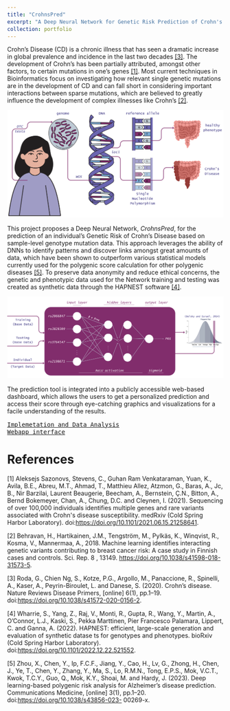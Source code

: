 ```yaml
---
title: "CrohnsPred"
excerpt: "A Deep Neural Network for Genetic Risk Prediction of Crohn's Disease.<br/><img src='/images/CP_cover_image.png'>"
collection: portfolio
---
```


Crohn’s Disease (CD) is a chronic illness that has seen a dramatic increase in global prevalence and incidence in the last two decades [[3]](#3). 
The development of Crohn’s has been partially attributed, amongst other factors, to certain mutations in one’s genes [[1]](#1). 
Most current techniques in Bioinformatics focus on investigating how relevant single genetic mutations are in the development of CD and can fall short in considering important interactions between sparse mutations, which are believed to greatly influence the development of complex illnesses like Crohn’s [[2]](#2).

![alt text](/images/DTC_to_CD.png)

This project proposes a Deep Neural Network, *CrohnsPred*, for the prediction of an individual’s Genetic Risk of Crohn’s Disease based on sample-level genotype mutation data. This approach leverages the ability of DNNs to identify patterns and discover links amongst great amounts of data, which have been shown to outperform various statistical models currently used for the polygenic score calculation for other polygenic diseases [[5]](#5). To preserve data anonymity and reduce ethical concerns, the genetic and phenotypic data used for the Network training and testing was created as synthetic data through the HAPNEST software [[4]](#4).

![alt text](/images/DNN.png)

The prediction tool is integrated into a publicly accessible web-based dashboard, which allows the users to get a personalized prediction
and access their score through eye-catching graphics and visualizations for a facile understanding of the results. 

[<kbd>Implemetation and Data Analysis</kbd>](https://github.com/belfioreasia/CrohnsPred) \
[<kbd>Webapp interface</kbd>](https://github.com/belfioreasia/WebApp)


References
====

<a id="1">[1]</a> Aleksejs Sazonovs, Stevens, C., Guhan Ram Venkataraman, Yuan, K., Avila, B.E., Abreu, M.T., Ahmad, T., Matthieu Allez, Atzmon, G., Baras, A., Jc, B., Nir Barzilai, Laurent Beaugerie, Beecham, A., Bernstein, Ç.N., Bitton, A., Bernd Bokemeyer, Chan, A., Chung, D.C. and Cleynen, I. (2021). Sequencing of over 100,000 individuals identifies multiple genes and rare variants associated with Crohn's disease susceptibility. medRxiv (Cold Spring Harbor Laboratory). doi:https://doi.org/10.1101/2021.06.15.21258641.

<a id="2">[2]</a>  Behravan, H., Hartikainen, J.M., Tengström, M., Pylkäs, K., Winqvist, R., Kosma, V., Mannermaa, A., 2018. Machine learning identifies interacting genetic variants contributing to breast cancer risk: A case study in Finnish cases and controls. Sci. Rep. 8 , 13149. https://doi.org/10.1038/s41598-018-31573-5.

<a id="3">[3]</a>  Roda, G., Chien Ng, S., Kotze, P.G., Argollo, M., Panaccione, R., Spinelli, A., Kaser, A., Peyrin-Biroulet, L. and Danese, S. (2020). Crohn’s disease. Nature Reviews Disease Primers, [online] 6(1), pp.1–19. doi:https://doi.org/10.1038/s41572-020-0156-2.

<a id="4">[4]</a> Wharrie, S., Yang, Z., Raj, V., Monti, R., Gupta, R., Wang, Y., Martin, A., O’Connor, L.J., Kaski, S., Pekka Marttinen, Pier Francesco Palamara, Lippert, C. and Ganna, A. (2022). HAPNEST: efficient, large-scale generation and evaluation of synthetic datase ts for genotypes and phenotypes. bioRxiv (Cold Spring Harbor Laboratory). doi:https://doi.org/10.1101/2022.12.22.521552.

<a id="5">[5]</a> Zhou, X., Chen, Y., Ip, F.C.F., Jiang, Y., Cao, H., Lv, G., Zhong, H., Chen, J., Ye, T., Chen, Y., Zhang, Y., Ma, S., Lo, R.M.N., Tong, E.P.S., Mok, V.C.T., Kwok, T.C.Y., Guo, Q., Mok, K.Y., Shoai, M. and Hardy, J. (2023). Deep learning-based polygenic risk analysis for Alzheimer’s disease prediction. Communications Medicine, [online] 3(1), pp.1–20. doi:https://doi.org/10.1038/s43856-023-
00269-x.